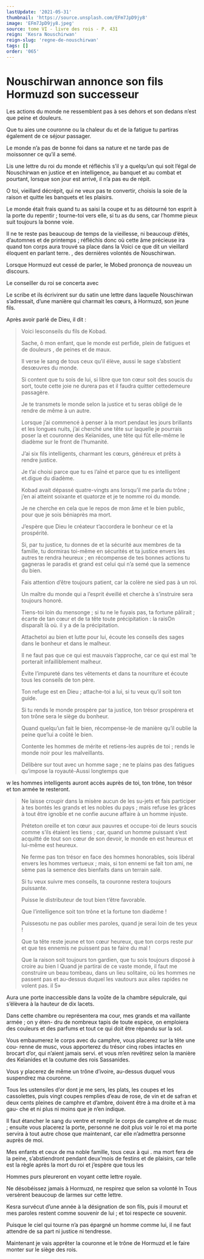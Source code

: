 ```yaml
---
lastUpdate: '2021-05-31'
thumbnail: 'https://source.unsplash.com/EFm7JpD9jy8'
image: 'EFm7JpD9jy8.jpeg'
source: tome VI - livre des rois - P. 431
reign: 'Kesra Nouschirwan'
reign-slug: 'regne-de-nouschirwan'
tags: []
order: '065'
---
```


# Nouschirwan annonce son fils Hormuzd son successeur

Les actions du monde ne ressemblent pas à ses dehors et son dedans n’est que peine et douleurs.

Que tu aies une couronne ou la chaleur du et de la fatigue tu partiras également de ce séjour passager.

Le monde n’a pas de bonne foi dans sa nature et ne tarde pas de moissonner ce qu’il a semé.

Lis une lettre du roi du monde et réfléchis s’il y a quelqu’un qui soit l’égal de Nouschirwan en justice et en intelligence, au banquet et au combat et pourtant, lorsque son jour est arrivé, il n’a pas eu de répit.

O toi, vieillard décrépit, qui ne veux pas te convertir, choisis la soie de la raison et quitte les banquets et les plaisirs.

Le monde était frais quand tu as saisi la coupe et tu as détourné ton esprit à la porte du repentir ; tourne-toi vers elle, si tu as du sens, car l’homme pieux suit toujours la bonne voie.

Il ne te reste pas beaucoup de temps de la vieillesse, ni beaucoup d’étés, d’automnes et de printemps ; réfléchis donc où cette âme précieuse ira quand ton corps aura trouvé sa place dans la Voici ce que dit un vieillard éloquent en parlant terre. , des dernières volontés de Nouschirwan.

Lorsque Hormuzd eut cessé de parler, le Mobed prononça de nouveau un discours.

Le conseiller du roi se concerta avec

Le scribe et ils écrivirent sur du satin une lettre dans laquelle Nouschirwan s’adressait, d’une manière qui charmait les cœurs, à Hormuzd, son jeune fils.

Après avoir parlé de Dieu, il dit :

> Voici lesconseils du fils de Kobad.
>
> Sache, ô mon enfant, que le monde est perfide, plein de fatigues et de douleurs , de peines et de maux.
>
> Il verse le sang de tous ceux qu’il élève, aussi le sage s’abstient desœuvres du monde.
>
> Si content que tu sois de lui, si libre que ton cœur soit des soucis du sort, toute cette joie ne durera pas et il faudra quitter cettedemeure passagère.
>
> Je te transmets le monde selon la justice et tu seras obligé de le rendre de même à un autre.
>
> Lorsque j’ai commencé à penser à la mort pendaut les jours brillants et les longues nuits, j’ai cherché une tête sur laquelle je pourrais poser la et couronne des Keïanides, une tête qui fût elle-même le diadème sur le front de l’humanité.
>
> J’ai six fils intelligents, charmant les cœurs, généreux et prêts à rendre justice.
>
> Je t’ai choisi parce que tu es l’aîné et parce que tu es intelligent et.digue du diadème.
>
> Kobad avait dépassé quatre-vingts ans lorsqu’il me parla du trône ; j’en ai atteint soixante et quatorze et je te nomme roi du monde.
>
> Je ne cherche en cela que le repos de mon âme et le bien public, pour que je sois béniaprès ma mort.
>
> J’espère que Dieu le créateur t’accordera le bonheur ce et la prospérité.
>
> Si, par tu justice, tu donnes de et la sécurité aux membres de ta famille, tu dormiras toi-même en sécurités et ta justice envers les autres te rendra heureux ; en récompense de tes bonnes actions tu gagneras le paradis et grand est celui qui n’a semé que la semence du bien.
>
> Fais attention d’être toujours patient, car la colère ne sied pas à un roi.
>
> Un maître du monde qui a l’esprit éveillé et cherche à s’instruire sera toujours honoré.
>
> Tiens-toi loin du mensonge ; si tu ne le fuyais pas, ta fortune pâlirait ; écarte de tan cœur et de ta tête toute précipitation : la raisOn disparaît là où. il y a de la précipitation.
>
> Attachetoi au bien et lutte pour lui, écoute les conseils des sages dans le bonheur et dans le malheur.
>
> Il ne faut pas que ce qui est mauvais t’approche, car ce qui est mal ’te porterait infailliblement malheur.
>
> Évite l’impureté dans tes vêtements et dans ta nourriture et écoute tous les conseils de ton père.
>
> Ton refuge est en Dieu ; attache-toi a lui, si tu veux qu’il soit ton guide.
>
> Si tu rends le monde prospère par ta justice, ton trésor prospérera et ton trône sera le siège du bonheur.
>
> Quand quelqu’un fait le bien, récompense-le de manière qu’il oublie la peine que’lui a coûté le bien.
>
> Contente les hommes de mérite et retiens-les auprès de toi ; rends le monde noir pour les malveillants.
>
> Délibère sur tout avec un homme sage ; ne te plains pas des fatigues qu’impose la royauté-Aussi longtemps que
>
> 
w les hommes intelligents auront accès auprès de toi, ton trône, ton trésor et ton armée te resteront.
>
> Ne laisse croupir dans la misère aucun de les su-jets et fais participer à tes bontés les grands et les nobles du pays ; mais refuse les grâces à tout être ignoble et ne confie aucune affaire à un homme injuste.
>
> Préteton oreille et ton cœur aux pauvres et occupe-toi de leurs soucis comme s’ils étaient les tiens ; car, quand un homme puissant s’est acquitté de tout son cœur de son devoir, le monde en est heureux et lui-même est heureux.
>
> Ne ferme pas ton trésor en face des hommes honorables, sois libéral envers les hommes vertueux ; mais, si ton ennemi se fait ton ami, ne sème pas la semence des bienfaits dans un terrain salé.
>
> Si tu veux suivre mes conseils, ta couronne restera toujours puissante.
>
> Puisse le distributeur de tout bien t’être favorable.
>
> Que l’intelligence soit ton trône et la fortune ton diadème !
>
> Puissesotu ne pas oublier mes paroles, quand je serai loin de tes yeux !
>
> Que ta tête reste jeune et ton cœur heureux, que ton corps reste pur et que tes ennemis ne puissent pas te faire du mal !
>
> Que la raison soit toujours ton gardien, que tu sois toujours disposé à croire au bien l Quand je partirai de ce vaste monde, il faut me construire un beau tombeau, dans un lieu solitaire, où les hommes ne passent pas et au-dessus duquel les vautours aux ailes rapides ne volent pas. il 5»

Aura une porte inaccessible dans la voûte de la chambre sépulcrale, qui s’élèvera à la hauteur de dix lacets.

Dans cette chambre ou représentera ma cour, mes grands et ma vaillante armée ; on y éten- dru de nombreux tapis de toute espèce, on emploiera des couleurs et des parfums et tout ce qui doit être répandu sur la sol.

Vous embaumerez le corps avec du camphre, vous placerez sur la tête une cou- renne de musc, vous apporterez du trésor cinq robes intactes en brocart d’or, qui n’aient jamais servi. et vous m’en revêtirez selon la manière des Keïanides et la coutume des rois Sassanides.

Vous y placerez de même un trône d’ivoire, au-dessus duquel vous suspendrez ma couronne.

Tous les ustensiles d’or dont je me sers, les plats, les coupes et les cassolettes, puis vingt coupes remplies d’eau de rose, de vin et de safran et deux cents pleines de camphre et d’ambre, doivent être à ma droite et à ma gau-
che et ni plus ni moins que je n’en indique.

Il faut étancher le sang du ventre et remplir le corps de camphre et de musc ; ensuite vous placerez la porte, personne ne doit plus voir le roi et ma porte servira à tout autre chose que maintenant, car elle n’admettra personne auprès de moi.

Mes enfants et ceux de ma noble famille, tous ceux à qui . ma mort fera de la peine, s’abstiendront pendant deux’mois de festins et de plaisirs, car telle est la règle après la mort du roi et j’espère que tous les

Hommes purs pleureront en voyant cette lettre royale.

Ne désobéissez jamais à Hormuzd, ne respirez que selon sa volonté ln Tous versèrent beaucoup de larmes sur cette lettre.

Kesra survécut d’une année à la désignation de son fils, puis il mourut et mes paroles restent comme souvenir de lui ; et toi respecte ce souvenir.

Puisque le ciel qui tourne n’a pas épargné un homme comme lui, il ne faut attendre de sa part ni justice ni tendresse.

Maintenant je vais apprêter la couronne et le trône de Hormuzd et le faire monter sur le siège des rois.

